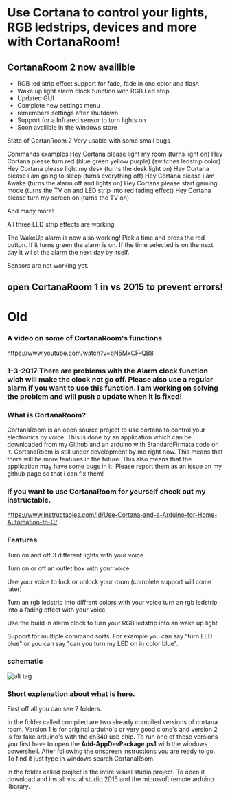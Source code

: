 # Use Cortana to control your lights, RGB ledstrips, devices and more with CortanaRoom!


## CortanaRoom 2 now availible
* RGB led strip effect support for fade, fade in one color and flash
* Wake up light alarm clock function with RGB Led strip
* Updated GUI
* Complete new settings menu
* remembers settings after shutdown
* Support for a Infrared sensor to turn lights on 
* Soon availible in the windows store

State of CortanRoom 2 Very usable with some small bugs

Commands examples
Hey Cortana please light my room 		(turns light on)
Hey Cortana please turn red 			(blue green yellow purple) (switches ledstrip color)
Hey Cortana please light my desk 		(turns the desk light on)
Hey Cortana please i am going to sleep		(turns everything off)
Hey Cortana please i am Awake 			(turns the alarm off and lights on)
Hey Cortana please start gaming mode 		(turns the TV on and LED strip into red fading effect)
Hey Cortana please turn my screen on 		(turns the TV on)

And many more!

All three LED strip effects are working

The WakeUp alarm is now also working! Pick a time and press the red button. If it turns green the alarm is on. If the time selected is on the next day it wil st the alarm the next day by itself.

Sensors are not working yet.

## open CortanaRoom 1 in vs 2015 to prevent errors!

# Old

### A video on some of CortanaRoom's functions

https://www.youtube.com/watch?v=bN5MxCF-QB8

### 1-3-2017 There are problems with the Alarm clock function wich will make the clock not go off. Please also use a regular alarm if you want to use this function. I am working on solving the problem and will push a update when it is fixed!

### What is CortanaRoom?

CortanaRoom is an open source project to use cortana  to control your electronics by voice. This is done by an application which can be downloaded from my Github and an arduino with StandardFirmata code on it. CortanaRoom is still under development by me right now. This means that there will be more features in the future. This also means that the application may have some bugs in it. Please report them as an issue on my github page so that i can fix them!

### If you want to use CortanaRoom for yourself check out my instructable.

https://www.instructables.com/id/Use-Cortana-and-a-Arduino-for-Home-Automation-to-C/

### Features

Turn on and off 3 different lights with your voice

Turn on or off an outlet box with your voice

Use your voice to lock or unlock your room (complete support will come later)

Turn an rgb ledstrip into diffrent colors with your voice turn an rgb ledstrip into a fading effect with your voice

Use the build in alarm clock to turn your RGB ledstrip into an wake up light

Support for multiple command sorts. For example you can say "turn LED blue" or you can say "can you turn my LED on in color blue".

### schematic

![alt tag](https://github.com/sieuwe1/CortanaRoom/blob/master/20170223_224139.jpg)


### Short explenation about what is here.

First off all you can see 2 folders. 

In the folder called compiled are two already compiled versions of cortana room. Version 1 is for original arduino's or very good clone's and version 2 is for fake arduino's with the ch340 usb chip. To run one of these versions you first have to open the **Add-AppDevPackage.ps1** with the windows powershell. After following the onscreen instructions you are ready to go. To find it just type in windows search CortanaRoom.

In the folder called project is the intire visual studio project. To open it download and install visual studio 2015 and the microsoft remote arduino libarary. 

